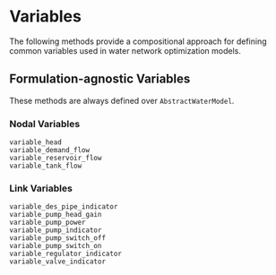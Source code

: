 # Variables
The following methods provide a compositional approach for defining common variables used in water network optimization models.

## Formulation-agnostic Variables

These methods are always defined over `AbstractWaterModel`.

### Nodal Variables
```@docs
variable_head
variable_demand_flow
variable_reservoir_flow
variable_tank_flow
```

### Link Variables
```@docs
variable_des_pipe_indicator
variable_pump_head_gain
variable_pump_power
variable_pump_indicator
variable_pump_switch_off
variable_pump_switch_on
variable_regulator_indicator
variable_valve_indicator
```
